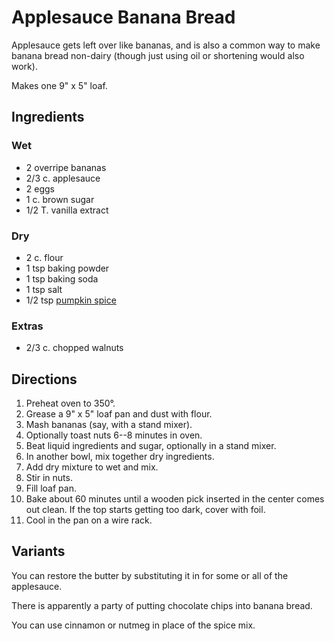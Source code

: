 [KitchenAid]: ../indices/kitchenAid.html

# Applesauce Banana Bread

Applesauce gets left over like bananas, and is also a common way to make banana bread non-dairy (though just using oil or shortening would also work).

Makes one 9" x 5" loaf.

## Ingredients

### Wet

* 2 overripe bananas
* 2/3 c. applesauce
* 2 eggs
* 1 c. brown sugar
* 1/2 T. vanilla extract

### Dry

* 2 c. flour
* 1 tsp baking powder
* 1 tsp baking soda
* 1 tsp salt
* 1/2 tsp [pumpkin spice](../appetizers/pumpkinSpice.md)

### Extras

* 2/3 c. chopped walnuts

## Directions

1. Preheat oven to 350°.
2. Grease a 9" x 5" loaf pan and dust with flour.
3. Mash bananas (say, with a stand mixer).
4. Optionally toast nuts 6--8 minutes in oven.
5. Beat liquid ingredients and sugar, optionally in a stand mixer.
6. In another bowl, mix together dry ingredients.
7. Add dry mixture to wet and mix.
8. Stir in nuts.
9. Fill loaf pan.
10. Bake about 60 minutes until a wooden pick inserted in the center comes out clean.  If the top starts getting too dark, cover with foil.
11. Cool in the pan on a wire rack.

## Variants

You can restore the butter by substituting it in for some or all of the applesauce.

There is apparently a party of putting chocolate chips into banana bread.

You can use cinnamon or nutmeg in place of the spice mix.
